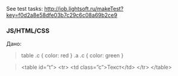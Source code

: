 See test tasks: http://job.lightsoft.ru/makeTest?key=f0d2a8e58dfe03b7c29c6c08a69b2ce9
### JS/HTML/CSS
Дано:
>table .c { color: red }
>.a .c { color: green }

>&lt;table id=”t”&gt;
>     &lt;tr&gt;
>         &lt;td class=”c”&gt;Текст&lt;/td&gt;
>     &lt;/tr&gt;
>&lt;/table&gt;



